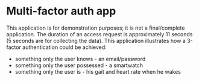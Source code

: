 # Multi-factor auth app

This application is for demonstration purposes; it is not a final/complete application. The duration of an access request is approximately 11 seconds (5 seconds are for collecting the data). This application illustrates how a 3-factor authentication could be achieved:

- something only the user knows - an email/password
- something only the user possessed - a smartwatch
- something only the user is - his gait and heart rate when he wakes
